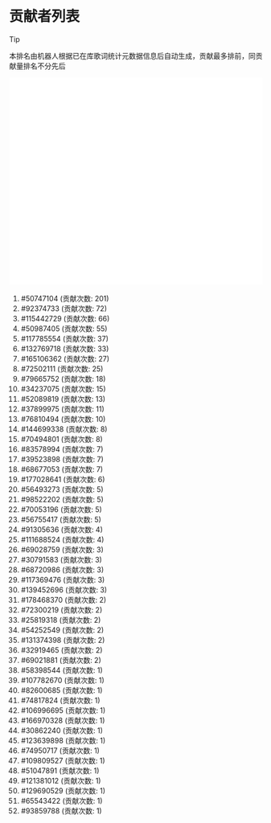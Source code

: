# 贡献者列表

> [!TIP]
> 本排名由机器人根据已在库歌词统计元数据信息后自动生成，贡献最多排前，同贡献量排名不分先后

![贡献者头像画廊](./CONTRIBUTORS.svg)

1. #50747104 (贡献次数: 201)
2. #92374733 (贡献次数: 72)
3. #115442729 (贡献次数: 66)
4. #50987405 (贡献次数: 55)
5. #117785554 (贡献次数: 37)
6. #132769718 (贡献次数: 33)
7. #165106362 (贡献次数: 27)
8. #72502111 (贡献次数: 25)
9. #79665752 (贡献次数: 18)
10. #34237075 (贡献次数: 15)
11. #52089819 (贡献次数: 13)
12. #37899975 (贡献次数: 11)
13. #76810494 (贡献次数: 10)
14. #144699338 (贡献次数: 8)
15. #70494801 (贡献次数: 8)
16. #83578994 (贡献次数: 7)
17. #39523898 (贡献次数: 7)
18. #68677053 (贡献次数: 7)
19. #177028641 (贡献次数: 6)
20. #56493273 (贡献次数: 5)
21. #98522202 (贡献次数: 5)
22. #70053196 (贡献次数: 5)
23. #56755417 (贡献次数: 5)
24. #91305636 (贡献次数: 4)
25. #111688524 (贡献次数: 4)
26. #69028759 (贡献次数: 3)
27. #30791583 (贡献次数: 3)
28. #68720986 (贡献次数: 3)
29. #117369476 (贡献次数: 3)
30. #139452696 (贡献次数: 3)
31. #178468370 (贡献次数: 2)
32. #72300219 (贡献次数: 2)
33. #25819318 (贡献次数: 2)
34. #54252549 (贡献次数: 2)
35. #131374398 (贡献次数: 2)
36. #32919465 (贡献次数: 2)
37. #69021881 (贡献次数: 2)
38. #58398544 (贡献次数: 1)
39. #107782670 (贡献次数: 1)
40. #82600685 (贡献次数: 1)
41. #74817824 (贡献次数: 1)
42. #106996695 (贡献次数: 1)
43. #166970328 (贡献次数: 1)
44. #30862240 (贡献次数: 1)
45. #123639898 (贡献次数: 1)
46. #74950717 (贡献次数: 1)
47. #109809527 (贡献次数: 1)
48. #51047891 (贡献次数: 1)
49. #121381012 (贡献次数: 1)
50. #129690529 (贡献次数: 1)
51. #65543422 (贡献次数: 1)
52. #93859788 (贡献次数: 1)

